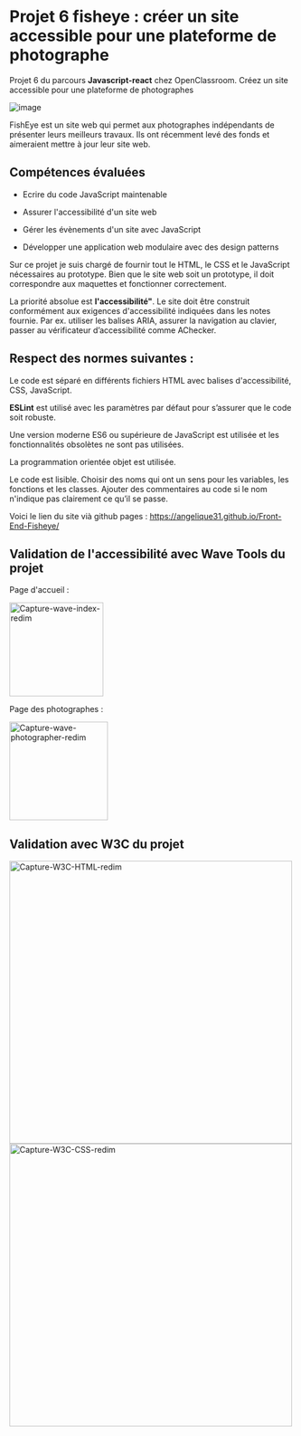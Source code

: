 # Projet 6 fisheye : créer un site accessible pour une plateforme de photographe

Projet 6 du parcours __Javascript-react__ chez OpenClassroom. 
Créez un site accessible pour une plateforme de photographes

![image](https://user-images.githubusercontent.com/93211301/169892815-625aa750-32d3-4994-acde-5d6c1edb4ed2.png)

FishEye est un site web qui permet aux photographes indépendants de présenter leurs meilleurs travaux. Ils ont récemment levé des fonds et aimeraient mettre à jour leur site web.

## Compétences évaluées

- Ecrire du code JavaScript maintenable

- Assurer l'accessibilité d'un site web

- Gérer les évènements d'un site avec JavaScript

- Développer une application web modulaire avec des design patterns

Sur ce projet je suis chargé de fournir tout le HTML, le CSS et le JavaScript nécessaires au prototype. Bien que le site web soit un prototype, il doit correspondre aux maquettes et fonctionner correctement.

La priorité absolue est __l'accessibilité"__. Le site doit être construit conformément aux exigences d'accessibilité indiquées dans les notes fournie. Par ex. utiliser les balises ARIA, assurer la navigation au clavier, passer au vérificateur d’accessibilité comme AChecker.

## Respect des normes suivantes :

Le code est séparé en différents fichiers HTML avec balises d'accessibilité, CSS, JavaScript.

__ESLint__ est utilisé avec les paramètres par défaut pour s’assurer que le code soit robuste. 

Une version moderne ES6 ou supérieure de JavaScript est utilisée et les fonctionnalités obsolètes ne sont pas utilisées.

La programmation orientée objet est utilisée.

Le code est lisible. Choisir des noms qui ont un sens pour les variables, les fonctions et les classes. Ajouter des commentaires au code si le nom n'indique pas clairement ce qu’il se passe.

Voici le lien du site vià github pages :  https://angelique31.github.io/Front-End-Fisheye/

## Validation de l'accessibilité avec Wave Tools du projet 

Page d'accueil :

<img width="166" alt="Capture-wave-index-redim" src="https://user-images.githubusercontent.com/93211301/186387123-eeb9ef28-57f8-4d6c-90c5-fe1c05ecd88e.PNG">


Page des photographes :

<img width="174" alt="Capture-wave-photographer-redim" src="https://user-images.githubusercontent.com/93211301/186387406-90c1f2e8-5322-4b09-98d8-07150d523d38.PNG">


## Validation avec W3C du projet 

<img width="500" alt="Capture-W3C-HTML-redim" src="https://user-images.githubusercontent.com/93211301/186386449-4fe61434-9445-488e-a9df-5f6de4411e5a.PNG">

<img width="500" alt="Capture-W3C-CSS-redim" src="https://user-images.githubusercontent.com/93211301/186386817-dc131ca0-8d1f-4442-bcc0-61b71350b35b.PNG">







